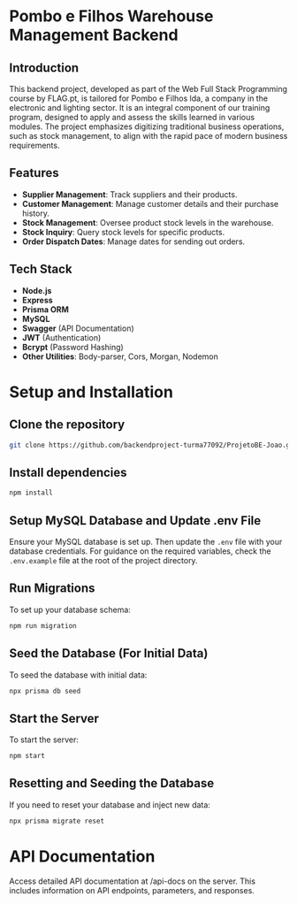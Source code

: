 # Pombo e Filhos Warehouse Management Backend

## Introduction

This backend project, developed as part of the Web Full Stack Programming course by FLAG.pt, is tailored for Pombo e Filhos lda, a company in the electronic and lighting sector. It is an integral component of our training program, designed to apply and assess the skills learned in various modules. The project emphasizes digitizing traditional business operations, such as stock management, to align with the rapid pace of modern business requirements.

## Features

- **Supplier Management**: Track suppliers and their products.
- **Customer Management**: Manage customer details and their purchase history.
- **Stock Management**: Oversee product stock levels in the warehouse.
- **Stock Inquiry**: Query stock levels for specific products.
- **Order Dispatch Dates**: Manage dates for sending out orders.

## Tech Stack

- **Node.js**
- **Express**
- **Prisma ORM**
- **MySQL**
- **Swagger** (API Documentation)
- **JWT** (Authentication)
- **Bcrypt** (Password Hashing)
- **Other Utilities**: Body-parser, Cors, Morgan, Nodemon

# Setup and Installation

## Clone the repository

```bash
git clone https://github.com/backendproject-turma77092/ProjetoBE-Joao.git
```

## Install dependencies

```bash
npm install
```

## Setup MySQL Database and Update .env File

Ensure your MySQL database is set up. Then update the `.env` file with your database credentials. For guidance on the required variables, check the `.env.example` file at the root of the project directory.

## Run Migrations

To set up your database schema:

```bash
npm run migration
```

## Seed the Database (For Initial Data)

To seed the database with initial data:

```bash
npx prisma db seed
```

## Start the Server

To start the server:

```bash
npm start
```

## Resetting and Seeding the Database

If you need to reset your database and inject new data:

```bash
npx prisma migrate reset
```

# API Documentation

Access detailed API documentation at /api-docs on the server. This includes information on API endpoints, parameters, and responses.
